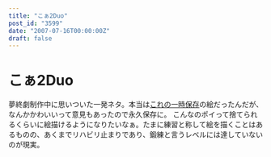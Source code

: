 ```yaml
---
title: "こぁ2Duo"
post_id: "3599"
date: "2007-07-16T00:00:00Z"
draft: false
---
```


# こぁ2Duo

夢終劇制作中に思いついた一発ネタ。本当は[これの一時保存](/3546)の絵だったんだが、なんかかわいいって意見もあったので永久保存に。 こんなのポイって捨てられるくらいに絵描けるようになりたいなぁ。たまに練習と称して絵を描くことはあるものの、あくまでリハビリ止まりであり、鍛練と言うレベルには達していないのが現実。
